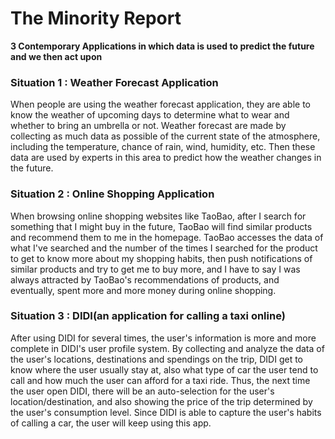 # The Minority Report

__**3 Contemporary Applications in which data is used to predict the future and we then act upon**__

### Situation 1 : Weather Forecast Application
When people are using the weather forecast application, they are able to know the weather of upcoming days to determine what to wear and whether to bring an umbrella or not. Weather forecast are made by collecting as much data as possible of the current state of the atmosphere, including the temperature, chance of rain, wind, humidity, etc. Then these data are used by experts in this area to predict how the weather changes in the future.

### Situation 2 : Online Shopping Application
When browsing online shopping websites like TaoBao, after I search for something that I might buy in the future, TaoBao will find similar products and recommend them to me in the homepage. TaoBao accesses the data of what I've searched and the number of the times I searched for the product to get to know more about my shopping habits, then push notifications of similar products and try to get me to buy more, and I have to say I was always attracted by TaoBao's recommendations of products, and eventually, spent more and more money during online shopping.

### Situation 3 : DIDI(an application for calling a taxi online)
After using DIDI for several times, the user's information is more and more complete in DIDI's user profile system. By collecting and analyze the data of the user's locations, destinations and spendings on the trip, DIDI get to know where the user usually stay at, also what type of car the user tend to call and how much the user can afford for a taxi ride. Thus, the next time the user open DIDI, there will be an auto-selection for the user's location/destination, and also showing the price of the trip determined by the user's consumption level. Since DIDI is able to capture the user's habits of calling a car, the user will keep using this app.
